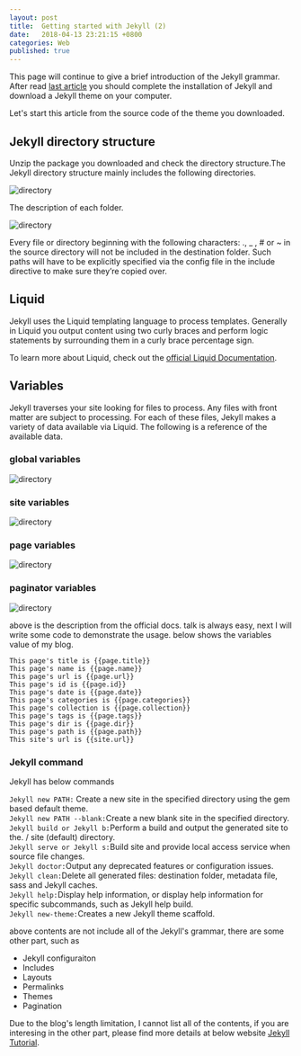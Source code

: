```yaml
---
layout: post
title:  Getting started with Jekyll (2)
date:   2018-04-13 23:21:15 +0800
categories: Web
published: true
---
```

This page will continue to give a brief introduction of the Jekyll grammar. After read [last article]({{site.baseurl}}/web/2018/03/27/Web-jekyll-installation.html) you should complete the installation of Jekyll and download a Jekyll theme on your computer. 

Let's start this article from the source code of the theme you downloaded. 

## Jekyll directory structure
Unzip the package you downloaded and check the directory structure.The Jekyll directory structure mainly includes the following directories.

![directory]({{site.baseurl}}/assets/image/web-jekyll-2-directory.png)

The description of each folder.

![directory]({{site.baseurl}}/assets/image/web-jekyll-2-directory-description.png)

Every file or directory beginning with the following characters: ., _ , # or ~ in the source directory will not be included in the destination folder. Such paths will have to be explicitly specified via the config file in the include directive to make sure they’re copied over.

## Liquid
Jekyll uses the Liquid templating language to process templates.
Generally in Liquid you output content using two curly braces and perform logic statements by surrounding them in a curly brace percentage sign. 

To learn more about Liquid, check out the [official Liquid Documentation](https://shopify.github.io/liquid/).

## Variables

Jekyll traverses your site looking for files to process. Any files with front matter are subject to processing. For each of these files, Jekyll makes a variety of data available via Liquid. The following is a reference of the available data.

### global variables
![directory]({{site.baseurl}}/assets/image/web-jekyll-2-variables-global.png)

### site variables
![directory]({{site.baseurl}}/assets/image/web-jekyll-2-variables-site.png)

### page variables
![directory]({{site.baseurl}}/assets/image/web-jekyll-2-variables-page.png)

### paginator variables
![directory]({{site.baseurl}}/assets/image/web-jekyll-2-variables-paginator.png)

above is the description from the official docs. talk is always easy, next I will write some code to demonstrate the usage. 
below shows the variables value of my blog.
```Jekyll
This page's title is {{page.title}}
This page's name is {{page.name}}
This page's url is {{page.url}}
This page's id is {{page.id}}
This page's date is {{page.date}}
This page's categories is {{page.categories}}
This page's collection is {{page.collection}}
This page's tags is {{page.tags}}
This page's dir is {{page.dir}}
This page's path is {{page.path}}
This site's url is {{site.url}}
````
### Jekyll command
Jekyll has below commands

`Jekyll new PATH:` Create a new site in the specified directory using the gem based default theme. <br>
`Jekyll new PATH --blank:`Create a new blank site in the specified directory.<br>
`Jekyll build or Jekyll b:`Perform a build and output the generated site to the. / site (default) directory.<br>
`Jekyll serve or Jekyll s:`Build site and provide local access service when source file changes.<br>
`Jekyll doctor:`Output any deprecated features or configuration issues.<br>
`Jekyll clean:`Delete all generated files: destination folder, metadata file, sass and Jekyll caches.<br>
`Jekyll help:`Display help information, or display help information for specific subcommands, such as Jekyll help build.<br>
`Jekyll new-theme:`Creates a new Jekyll theme scaffold.<br>

above contents are not include all of the Jekyll's grammar, there are some other part, such as 
+ Jekyll configuraiton
+ Includes
+ Layouts
+ Permalinks
+ Themes
+ Pagination 

Due to the blog's length limitation, I cannot list all of the contents, if you are interesing in the other part, please find more details at below website [Jekyll Tutorial](https://jekyll.zcopy.site/docs/).
